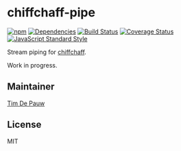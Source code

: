 # chiffchaff-pipe

[![npm](https://img.shields.io/npm/v/chiffchaff-pipe.svg)](https://www.npmjs.com/package/chiffchaff-pipe) [![Dependencies](https://img.shields.io/david/zentrick/chiffchaff-pipe.svg)](https://david-dm.org/zentrick/chiffchaff-pipe) [![Build Status](https://img.shields.io/travis/zentrick/chiffchaff-pipe.svg)](https://travis-ci.org/zentrick/chiffchaff-pipe) [![Coverage Status](https://img.shields.io/coveralls/zentrick/chiffchaff-pipe.svg)](https://coveralls.io/r/zentrick/chiffchaff-pipe) [![JavaScript Standard Style](https://img.shields.io/badge/code%20style-standard-brightgreen.svg)](https://github.com/feross/standard)

Stream piping for [chiffchaff](https://github.com/zentrick/chiffchaff).

Work in progress.

## Maintainer

[Tim De Pauw](https://github.com/timdp)

## License

MIT

